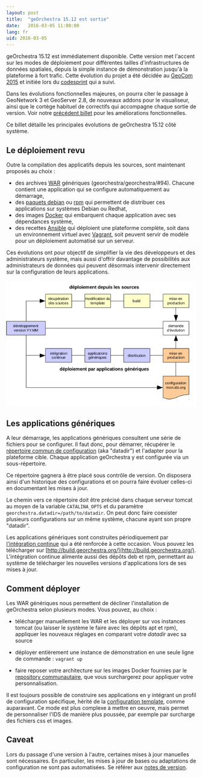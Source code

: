 ```yaml
---
layout: post
title:  "geOrchestra 15.12 est sortie"
date:   2016-03-05 11:00:00
lang: fr
uid: 2016-03-05
---
```


geOrchestra 15.12 est immédiatement disponible. Cette version met l'accent sur les modes de déploiement pour différentes tailles d'infrastructures de données spatiales, depuis la simple instance de démonstration jusqu'à la plateforme à fort trafic. Cette évolution du projet a été décidée au [GeoCom 2015](/blog/2015/07/01/geocom2015-compte-rendu/) et initiée lors du [codesprint](/blog/2015/06/16/codesprint-report/) qui a suivi.

Dans les évolutions fonctionnelles majeures, on pourra citer le passage à GeoNetwork 3 et GeoServer 2.8, de nouveaux addons pour le visualiseur, ainsi que le cortège habituel de correctifs qui accompagne chaque sortie de version. Voir notre [précédent billet](/blog/2016/01/07/georchestra-16.x-fr/) pour les améliorations fonctionnelles.

Ce billet détaille les principales évolutions de geOrchestra 15.12 côté système.

<!--more-->

## Le déploiement revu

Outre la compilation des applicatifs depuis les sources, sont maintenant proposés au choix : 
 
* des archives [WAR](https://fr.wikipedia.org/wiki/WAR_%28format_de_fichier%29) génériques (georchestra/georchestra/#94). Chacune contient une application qui se configure automatiquement au démarrage,
* des [paquets debian](https://fr.wikipedia.org/wiki/Deb) ou [rpm](https://fr.wikipedia.org/wiki/RPM_Package_Manager) qui permettent de distribuer ces applications sur systèmes Debian ou Redhat,
* des images [Docker](https://fr.wikipedia.org/wiki/Docker_%28logiciel%29) qui embarquent chaque application avec ses dépendances système,
* des recettes [Ansible](https://fr.wikipedia.org/wiki/Ansible_%28logiciel%29) qui déploient une plateforme complète, soit dans un environnement virtuel avec [Vagrant](https://fr.wikipedia.org/wiki/Vagrant), soit peuvent servir de modèle pour un déploiement automatisé sur un serveur.

Ces évolutions ont pour objectif de simplifier la vie des développeurs et des administrateurs système, mais aussi d'offrir davantage de possibilités aux administrateurs de données qui peuvent désormais intervenir directement sur la configuration de leurs applications.

<a href="/public/geor1512/workflow-app-generic-fr.png"><img src="/public/geor1512/workflow-app-generic-fr.png" alt="circuits de déploiement" title="circuits de déploiement, fev. 2016" /></a>


## Les applications génériques

A leur démarrage, les applications génériques consultent une série de fichiers pour se configurer. Il faut donc, pour démarrer, récupérer le [répertoire commun de configuration](https://github.com/georchestra/datadir) (aka "datadir") et l'adapter pour la plateforme cible. Chaque application geOrchestra y est configurée via un sous-répertoire.

Ce répertoire gagnera à être placé sous contrôle de version. On disposera ainsi d'un historique des configurations et on pourra faire évoluer celles-ci en documentant les mises à jour.

Le chemin vers ce répertoire doit être précisé dans chaque serveur tomcat au moyen de la variable `CATALINA_OPTS` et du paramètre `georchestra.datadir=/path/to/datadir`. On peut donc faire coexister plusieurs configurations sur un même système, chacune ayant son propre "datadir".

Les applications génériques sont construites périodiquement par [l'intégration continue](https://build.georchestra.org/ci/job/georchestra-generic-wars/) qui a été renforcée à cette occasion. Vous pouvez les télécharger sur [http://build.georchestra.org/](http://build.georchestra.org/). L'intégration continue alimente aussi des dépôts deb et rpm, permettant au système de télécharger les nouvelles versions d'applications lors de ses mises à jour.

## Comment déployer

Les WAR génériques nous permettent de décliner l'installation de geOrchestra selon plusieurs modes. Vous pouvez, au choix :

* télécharger manuellement les WAR et les déployer sur vos instances tomcat (ou laisser le système le faire avec les dépôts apt et rpm), appliquer les nouveaux réglages en comparant votre *datadir* avec sa source

* déployer entièrement une instance de démonstration en une seule ligne de commande : `vagrant up`

* faire reposer votre architecture sur les images Docker fournies par le [repository communautaire](https://hub.docker.com/u/georchestra/), que vous surchargerez pour appliquer votre personnalisation.

Il est toujours possible de construire ses applications en y intégrant un profil de configuration spécifique, hérité de la [configuration template](https://github.com/georchestra/template), comme auparavant. Ce mode est plus complexe à mettre en oeuvre, mais permet de personnaliser l'IDS de manière plus poussée, par exemple par surcharge des fichiers css et images.

## Caveat

Lors du passage d'une version à l'autre, certaines mises à jour manuelles sont nécessaires. En particulier, les mises à jour de bases ou adaptations de configuration ne sont pas automatisées. Se référer aux [notes de version](https://github.com/georchestra/georchestra/blob/15.12/RELEASE_NOTES.md).